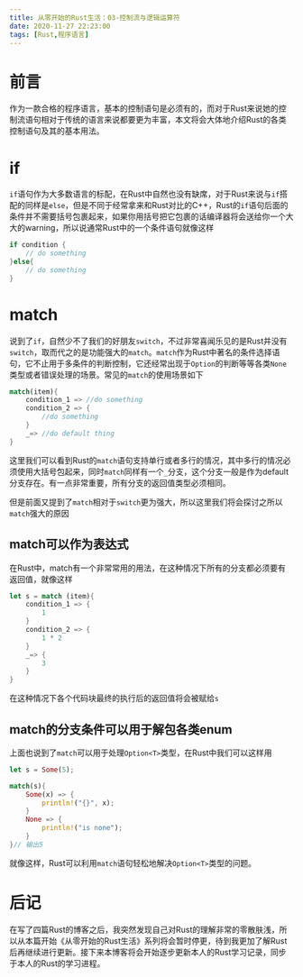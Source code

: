 ```yaml
---
title: 从零开始的Rust生活：03-控制流与逻辑运算符
date: 2020-11-27 22:23:00
tags: [Rust,程序语言]
---
```


# 前言

作为一款合格的程序语言，基本的控制语句是必须有的，而对于Rust来说她的控制流语句相对于传统的语言来说都要更为丰富，本文将会大体地介绍Rust的各类控制语句及其的基本用法。

# if

```if```语句作为大多数语言的标配，在Rust中自然也没有缺席，对于Rust来说与```if```搭配的同样是```else```，但是不同于经常拿来和Rust对比的C++，Rust的```if```语句后面的条件并不需要括号包裹起来，如果你用括号把它包裹的话编译器将会送给你一个大大的warning，所以说通常Rust中的一个条件语句就像这样
```rust
if condition {
    // do something
}else{
    // do something
}
```

# match

说到了```if```，自然少不了我们的好朋友```switch```，不过非常喜闻乐见的是Rust并没有```switch```，取而代之的是功能强大的```match```。```match```作为Rust中著名的条件选择语句，它不止用于多条件的判断控制，它还经常出现于```Option```的判断等等各类```None```类型或者错误处理的场景。常见的```match```的使用场景如下

```rust
match(item){
    condition_1 => //do something
    condition_2 => {
        //do something
    }
    _=> //do default thing
}
```
这里我们可以看到Rust的```match```语句支持单行或者多行的情况，其中多行的情况必须使用大括号包起来，同时```match```同样有一个```_```分支，这个分支一般是作为default分支存在。有一点非常重要，所有分支的返回值类型必须相同。

但是前面又提到了```match```相对于```switch```更为强大，所以这里我们将会探讨之所以```match```强大的原因

## match可以作为表达式

在Rust中，match有一个非常常用的用法，在这种情况下所有的分支都必须要有返回值，就像这样

```rust
let s = match (item){
    condition_1 => {
        1
    }
    condition_2 => {
        1 * 2
    }
    _=> {
        3
    }
}
```

在这种情况下各个代码块最终的执行后的返回值将会被赋给```s```

## match的分支条件可以用于解包各类enum

上面也说到了```match```可以用于处理```Option<T>```类型，在Rust中我们可以这样用

```rust
let s = Some(5);

match(s){
    Some(x) => {
        println!("{}", x);
    }
    None => {
        println!("is none");
    }
}// 输出5

```
就像这样，Rust可以利用```match```语句轻松地解决```Option<T>```类型的问题。

# 后记

在写了四篇Rust的博客之后，我突然发现自己对Rust的理解非常的零散肤浅，所以从本篇开始《从零开始的Rust生活》系列将会暂时停更，待到我更加了解Rust后再继续进行更新。接下来本博客将会开始逐步更新本人的Rust学习记录，同步于本人的Rust的学习进程。